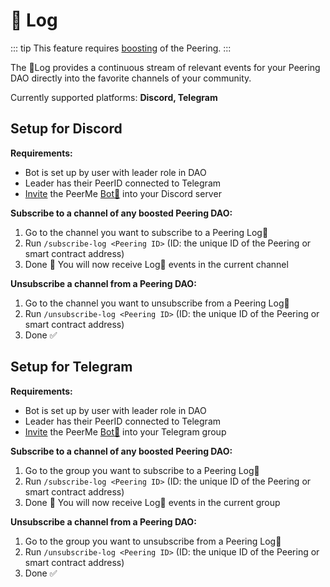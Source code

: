 # 📝 Log

::: tip
This feature requires [boosting](/daos/boosting.md) of the Peering.
:::

The 📝Log provides a continuous stream of relevant events for your Peering DAO directly into the favorite channels of your community.

Currently supported platforms: **Discord, Telegram**

## Setup for Discord

**Requirements:**

- Bot is set up by user with leader role in DAO
- Leader has their PeerID connected to Telegram
- [Invite](./bot.md#setup) the PeerMe [Bot🤖](./bot.md) into your Discord server

**Subscribe to a channel of any boosted Peering DAO:**

1. Go to the channel you want to subscribe to a Peering Log📝
2. Run `/subscribe-log <Peering ID>` (ID: the unique ID of the Peering or smart contract address)
3. Done 🎉 You will now receive Log📝 events in the current channel

**Unsubscribe a channel from a Peering DAO:**

1. Go to the channel you want to unsubscribe from a Peering Log📝
2. Run `/unsubscribe-log <Peering ID>` (ID: the unique ID of the Peering or smart contract address)
3. Done ✅

## Setup for Telegram

**Requirements:**

- Bot is set up by user with leader role in DAO
- Leader has their PeerID connected to Telegram
- [Invite](./bot.md#setup) the PeerMe [Bot🤖](./bot.md) into your Telegram group

**Subscribe to a channel of any boosted Peering DAO:**

1. Go to the group you want to subscribe to a Peering Log📝
2. Run `/subscribe-log <Peering ID>` (ID: the unique ID of the Peering or smart contract address)
3. Done 🎉 You will now receive Log📝 events in the current group

**Unsubscribe a channel from a Peering DAO:**

1. Go to the group you want to unsubscribe from a Peering Log📝
2. Run `/unsubscribe-log <Peering ID>` (ID: the unique ID of the Peering or smart contract address)
3. Done ✅
